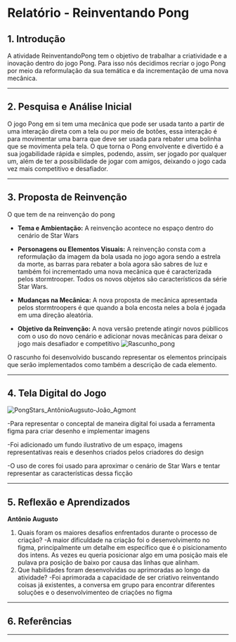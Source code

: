 # Relatório - Reinventando Pong


## 1. Introdução  
A atividade ReinventandoPong tem o objetivo de trabalhar a criatividade e a inovação dentro do jogo Pong. Para isso nós decidimos recriar o jogo Pong por meio da reformulação da sua temática e da incrementação de uma nova mecânica. 
 
---

## 2. Pesquisa e Análise Inicial  
O jogo Pong em si tem uma mecânica que pode ser usada tanto a partir de uma interação direta com a tela ou por meio de botôes, essa interação é para movimentar uma barra que deve ser usada para rebater uma bolinha que se movimenta pela tela. O que torna o Pong envolvente e divertido é a sua jogabilidade rápida e simples, podendo, assim, ser jogado por qualquer um, além de ter a possibilidade de jogar com amigos, deixando o jogo cada vez mais competitivo e desafiador.

---

## 3. Proposta de Reinvenção  
O que tem de na reinvenção do pong

- **Tema e Ambientação:** A reinvenção acontece no espaço dentro do cenário de Star Wars

- **Personagens ou Elementos Visuais:** A reinvenção consta com a reformulação da imagem da bola usada no jogo agora sendo a estrela da morte, as barras para rebater a bola agora são sabres de luz e também foi incrementado uma nova mecânica que é caracterizada pelos stormtrooper. Todos os novos objetos são característicos da série Star Wars.

- **Mudanças na Mecânica:** A nova proposta de mecânica apresentada pelos stormtroopers é que quando a bola encosta neles a bola é jogada em uma direção aleatória.

- **Objetivo da Reinvenção:** A nova versão pretende atingir novos públlicos com o uso do novo cenário e adicionar novas mecânicas para deixar o jogo mais desafiador e competitivo
![Rascunho_pong](https://github.com/user-attachments/assets/f322cdc6-c967-44ae-8f45-a30462156a9f)

O rascunho foi desenvolvido buscando representar os elementos principais que serão implementados como também a descrição de cada elemento.



---

## 4. Tela Digital do Jogo  
![PongStars_AntônioAugsuto-João_Agmont](https://github.com/user-attachments/assets/6c8926ce-8a10-4450-9a95-6a7dd6e26268)


-Para representar o conceptal de maneira digital foi usada a ferramenta figma para criar desenho e implementar imagens

-Foi adicionado um fundo ilustrativo de um espaço, imagens representativas reais e desenhos criados pelos criadores do design

-O uso de cores foi usado para aproximar o cenário de Star Wars e tentar representar as características dessa ficção

---

## 5. Reflexão e Aprendizados   
**Antônio Augusto**
1. Quais foram os maiores desafios enfrentados durante o processo de criação?
 -A maior dificuldade na criação foi o desenvolvimento no figma, principalmente um detalhe em específico que é o pisicionamento dos intens. As vezes eu queria posicionar algo em uma posição mais ele pulava pra posição de baixo por causa das linhas que alinham. 
2. Que habilidades foram desenvolvidas ou aprimoradas ao longo da atividade?
 -Foi aprimorada a capacidade de ser criativo reinventando coisas já existentes, a conversa em grupo para encontrar diferentes soluções e o desenvolvimenteo de criações no figma  

---

## 6. Referências 

---


